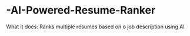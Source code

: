 # -AI-Powered-Resume-Ranker
What it does: Ranks multiple resumes based on o job description using AI
